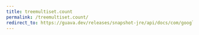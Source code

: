 ```yaml
---
title: treemultiset.count
permalink: /treemultiset.count/
redirect_to: https://guava.dev/releases/snapshot-jre/api/docs/com/google/common/collect/TreeMultiset.html#count-java.lang.Object-
---
```

